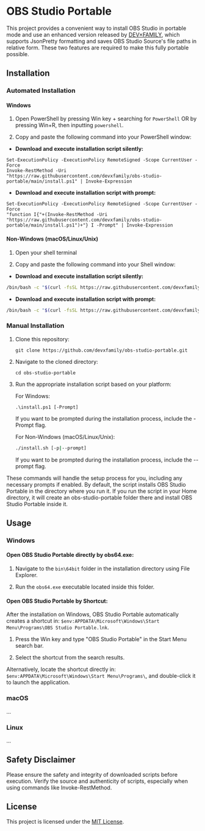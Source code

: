 # OBS Studio Portable

This project provides a convenient way to install OBS Studio in portable mode and use an enhanced version released by [DEV×FAMILY](https://github.com/devxfamily-fork/obs-studio/releases), which supports JsonPretty formatting and saves OBS Studio Source's file paths in relative form. These two features are required to make this fully portable possible.

## Installation

### Automated Installation

#### Windows

1. Open PowerShell by pressing Win key + searching for `PowerShell` OR by pressing Win+R, then inputting `powershell`.

2. Copy and paste the following command into your PowerShell window:

- **Download and execute installation script silently:**
```pwsh
Set-ExecutionPolicy -ExecutionPolicy RemoteSigned -Scope CurrentUser -Force
Invoke-RestMethod -Uri "https://raw.githubusercontent.com/devxfamily/obs-studio-portable/main/install.ps1" | Invoke-Expression
```

- **Download and execute installation script with prompt:**
```pwsh
Set-ExecutionPolicy -ExecutionPolicy RemoteSigned -Scope CurrentUser -Force
"function I{"+(Invoke-RestMethod -Uri "https://raw.githubusercontent.com/devxfamily/obs-studio-portable/main/install.ps1")+"} I -Prompt" | Invoke-Expression
```

#### Non-Windows (macOS/Linux/Unix)

1. Open your shell terminal

2. Copy and paste the following command into your Shell window:

- **Download and execute installation script silently:**
```bash
/bin/bash -c "$(curl -fsSL https://raw.githubusercontent.com/devxfamily/obs-studio-portable/main/install.sh)"
```

- **Download and execute installation script with prompt:**
```bash
/bin/bash -c "$(curl -fsSL https://raw.githubusercontent.com/devxfamily/obs-studio-portable/main/install.sh)" -- --prompt
```

### Manual Installation

1. Clone this repository:
   ```pwsh
   git clone https://github.com/devxfamily/obs-studio-portable.git
   ```

2. Navigate to the cloned directory:
   ```pwsh
   cd obs-studio-portable
   ```

3. Run the appropriate installation script based on your platform:

   For Windows:
     ```pwsh
     .\install.ps1 [-Prompt]
     ```
   If you want to be prompted during the installation process, include the -Prompt flag.

   For Non-Windows (macOS/Linux/Unix):
     ```bash
     ./install.sh [-p|--prompt]
     ```
   If you want to be prompted during the installation process, include the --prompt flag.

These commands will handle the setup process for you, including any necessary prompts if enabled. By default, the script installs OBS Studio Portable in the directory where you run it. If you run the script in your Home directory, it will create an obs-studio-portable folder there and install OBS Studio Portable inside it.

## Usage

### Windows

#### Open OBS Studio Portable directly by obs64.exe:

1. Navigate to the `bin\64bit` folder in the installation directory using File Explorer.

2. Run the `obs64.exe` executable located inside this folder.

#### Open OBS Studio Portable by Shortcut:

After the installation on Windows, OBS Studio Portable automatically creates a shortcut in: `$env:APPDATA\Microsoft\Windows\Start Menu\Programs\OBS Studio Portable.lnk`.

1. Press the Win key and type "OBS Studio Portable" in the Start Menu search bar.

2. Select the shortcut from the search results.

Alternatively, locate the shortcut directly in: `$env:APPDATA\Microsoft\Windows\Start Menu\Programs\`, and double-click it to launch the application.

### macOS

...

### Linux

...

## Safety Disclaimer

Please ensure the safety and integrity of downloaded scripts before execution. Verify the source and authenticity of scripts, especially when using commands like Invoke-RestMethod.

## License

This project is licensed under the [MIT License](LICENSE).
